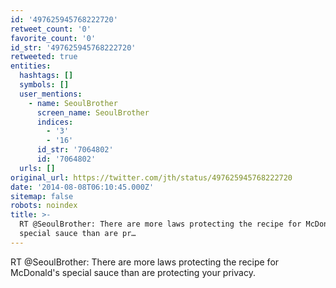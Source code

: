 ```yaml
---
id: '497625945768222720'
retweet_count: '0'
favorite_count: '0'
id_str: '497625945768222720'
retweeted: true
entities:
  hashtags: []
  symbols: []
  user_mentions:
    - name: SeoulBrother
      screen_name: SeoulBrother
      indices:
        - '3'
        - '16'
      id_str: '7064802'
      id: '7064802'
  urls: []
original_url: https://twitter.com/jth/status/497625945768222720
date: '2014-08-08T06:10:45.000Z'
sitemap: false
robots: noindex
title: >-
  RT @SeoulBrother: There are more laws protecting the recipe for McDonald's
  special sauce than are pr…
---
```


RT @SeoulBrother: There are more laws protecting the recipe for McDonald's special sauce than are protecting your privacy.